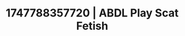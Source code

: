 ---
categories:
- Satin sheets
- Morning passion
- Sensual slow talk
- Sensual touch
- Anime
image: /assets/images/1747788357720.jpg
layout: post
seo:
  description: Featured content with sensual ABDL Play, Scat Fetish. HD images available.
  keywords: ABDL Play, Scat Fetish
  og_image: /assets/images/1747788357720.jpg
  schema_type: VisualArtwork
tags:
- '#1747788357720'
- Scat Fetish
- ABDL Play
title: 1747788357720 | ABDL Play Scat Fetish
---